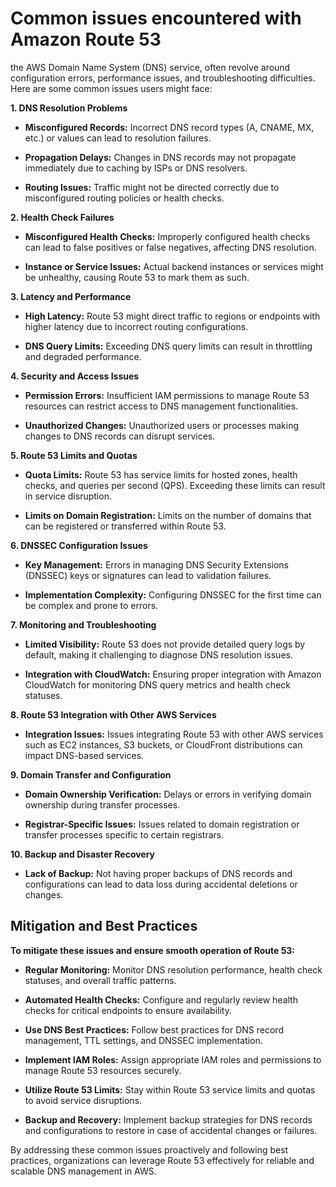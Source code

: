 <h1>Common issues encountered with Amazon Route 53</h1>

  the AWS Domain Name System (DNS) service, often revolve around configuration errors, performance issues, and troubleshooting difficulties. Here are some common issues users might face:


**1. DNS Resolution Problems**
  
   - **Misconfigured Records:** Incorrect DNS record types (A, CNAME, MX, etc.) or values can lead to resolution failures.
   
   - **Propagation Delays:** Changes in DNS records may not propagate immediately due to caching by ISPs or DNS resolvers.
  
   - **Routing Issues:** Traffic might not be directed correctly due to misconfigured routing policies or health checks.


**2. Health Check Failures**
  
   - **Misconfigured Health Checks:** Improperly configured health checks can lead to false positives or false negatives, affecting DNS resolution.
  
   - **Instance or Service Issues:** Actual backend instances or services might be unhealthy, causing Route 53 to mark them as such.


**3. Latency and Performance**
 
   - **High Latency:** Route 53 might direct traffic to regions or endpoints with higher latency due to incorrect routing configurations.
 
   - **DNS Query Limits:** Exceeding DNS query limits can result in throttling and degraded performance.


**4. Security and Access Issues**
 
   - **Permission Errors:** Insufficient IAM permissions to manage Route 53 resources can restrict access to DNS management functionalities.
  
   - **Unauthorized Changes:** Unauthorized users or processes making changes to DNS records can disrupt services.


**5. Route 53 Limits and Quotas**
 
   - **Quota Limits:** Route 53 has service limits for hosted zones, health checks, and queries per second (QPS). Exceeding these limits can result in service disruption.
   
   - **Limits on Domain Registration:** Limits on the number of domains that can be registered or transferred within Route 53.

**6. DNSSEC Configuration Issues**
  
   - **Key Management:** Errors in managing DNS Security Extensions (DNSSEC) keys or signatures can lead to validation failures.
  
   - **Implementation Complexity:** Configuring DNSSEC for the first time can be complex and prone to errors.


**7. Monitoring and Troubleshooting**
  
   - **Limited Visibility:** Route 53 does not provide detailed query logs by default, making it challenging to diagnose DNS resolution issues.
 
   - **Integration with CloudWatch:** Ensuring proper integration with Amazon CloudWatch for monitoring DNS query metrics and health check statuses.


**8. Route 53 Integration with Other AWS Services**
  
   - **Integration Issues:** Issues integrating Route 53 with other AWS services such as EC2 instances, S3 buckets, or CloudFront distributions can impact DNS-based services.


**9. Domain Transfer and Configuration**
  
   - **Domain Ownership Verification:** Delays or errors in verifying domain ownership during transfer processes.
  
   - **Registrar-Specific Issues:** Issues related to domain registration or transfer processes specific to certain registrars.


**10. Backup and Disaster Recovery**
   
   - **Lack of Backup:** Not having proper backups of DNS records and configurations can lead to data loss during accidental deletions or changes.


<h2>Mitigation and Best Practices</h2>


**To mitigate these issues and ensure smooth operation of Route 53:**


- **Regular Monitoring:** Monitor DNS resolution performance, health check statuses, and overall traffic patterns.

- **Automated Health Checks:** Configure and regularly review health checks for critical endpoints to ensure availability.

- **Use DNS Best Practices:** Follow best practices for DNS record management, TTL settings, and DNSSEC implementation.

- **Implement IAM Roles:** Assign appropriate IAM roles and permissions to manage Route 53 resources securely.

- **Utilize Route 53 Limits:** Stay within Route 53 service limits and quotas to avoid service disruptions.

- **Backup and Recovery:** Implement backup strategies for DNS records and configurations to restore in case of accidental changes or failures.


By addressing these common issues proactively and following best practices, organizations can leverage Route 53 effectively for reliable and scalable DNS management in AWS.
